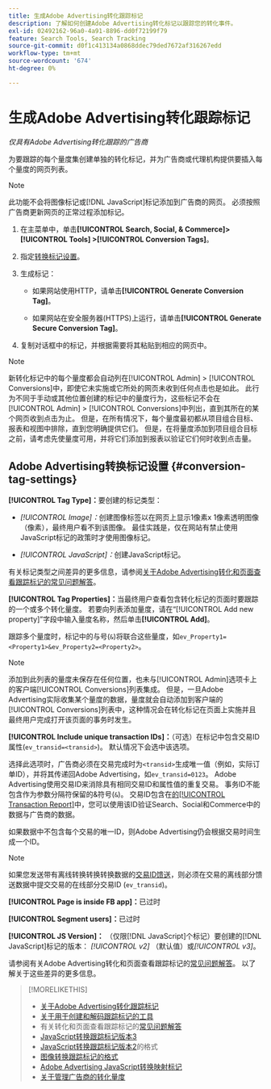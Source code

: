 ```yaml
---
title: 生成Adobe Advertising转化跟踪标记
description: 了解如何创建Adobe Advertising转化标记以跟踪您的转化事件。
exl-id: 02492162-96a0-4a91-8896-dd0f72199f79
feature: Search Tools, Search Tracking
source-git-commit: d0f1c413134a0868ddec79ded7672af316267edd
workflow-type: tm+mt
source-wordcount: '674'
ht-degree: 0%

---
```


# 生成Adobe Advertising转化跟踪标记

*仅具有Adobe Advertising转化跟踪的广告商*

为要跟踪的每个量度集创建单独的转化标记，并为广告商或代理机构提供要插入每个量度的网页列表。

>[!NOTE]
>
>此功能不会将图像标记或[!DNL JavaScript]标记添加到广告商的网页。 必须按照广告商更新网页的正常过程添加标记。

1. 在主菜单中，单击&#x200B;**[!UICONTROL Search, Social, & Commerce]> [!UICONTROL Tools] >[!UICONTROL Conversion Tags]**。

1. 指定[转换标记设置](#conversion-tag-settings)。

1. 生成标记：

   * 如果网站使用HTTP，请单击&#x200B;**[!UICONTROL Generate Conversion Tag]**。

   * 如果网站在安全服务器(HTTPS)上运行，请单击&#x200B;**[!UICONTROL Generate Secure Conversion Tag]**。

1. 复制对话框中的标记，并根据需要将其粘贴到相应的网页中。

>[!NOTE]
>
>新转化标记中的每个量度都会自动列在[!UICONTROL Admin] > [!UICONTROL Conversions]中，即使它未实施或它所处的网页未收到任何点击也是如此。 此行为不同于手动或其他位置创建的标记中的量度行为，这些标记不会在[!UICONTROL Admin] > [!UICONTROL Conversions]中列出，直到其所在的某个网页收到点击为止。 但是，在所有情况下，每个量度最初都从项目组合目标、报表和视图中排除，直到您明确提供它们。 但是，在将量度添加到项目组合目标之前，请考虑先使量度可用，并将它们添加到报表以验证它们何时收到点击量。

## Adobe Advertising转换标记设置 {#conversion-tag-settings}

**[!UICONTROL Tag Type]：**&#x200B;要创建的标记类型：

* *[!UICONTROL Image]：*&#x200B;创建图像标签以在网页上显示1像素x 1像素透明图像（像素），最终用户看不到该图像。 最佳实践是，仅在网站有禁止使用JavaScript标记的政策时才使用图像标记。

* *[!UICONTROL JavaScript]：*&#x200B;创建JavaScript标记。

有关标记类型之间差异的更多信息，请参阅[关于Adobe Advertising转化和页面查看跟踪标记的常见问题解答](/help/search-social-commerce/tracking/faqs-conversion-page-view-tracking-tags.md)。

**[!UICONTROL Tag Properties]：**&#x200B;当最终用户查看包含转化标记的页面时要跟踪的一个或多个转化量度。 若要向列表添加量度，请在“[!UICONTROL Add new property]”字段中输入量度名称，然后单击&#x200B;**[!UICONTROL Add]**。

跟踪多个量度时，标记中的与号(`&`)将联合这些量度，如`ev_Property1=<Property1>&ev_Property2=<Property2>`。

>[!NOTE]
>
>添加到此列表的量度未保存在任何位置，也未与[!UICONTROL Admin]选项卡上的客户端[!UICONTROL Conversions]列表集成。 但是，一旦Adobe Advertising实际收集某个量度的数据，量度就会自动添加到客户端的[!UICONTROL Conversions]列表中，这种情况会在转化标记在页面上实施并且最终用户完成打开该页面的事务时发生。

**[!UICONTROL Include unique transaction IDs]：**（可选）在标记中包含交易ID属性(`ev_transid=<transid>`)。 默认情况下会选中该选项。

选择此选项时，广告商必须在交易完成时为`<transid>`生成唯一值（例如，实际订单ID），并将其传递回Adobe Advertising，如`ev_transid=0123`。 Adobe Advertising使用交易ID来消除具有相同交易ID和属性值的重复交易。 事务ID不能包含作为参数分隔符保留的&amp;符号(`&`)。 交易ID包含在[的[!UICONTROL Transaction Report]](/help/search-social-commerce/reports/management/basic-advanced/transaction-report.md)中，您可以使用该ID验证Search、Social和Commerce中的数据与广告商的数据。

如果数据中不包含每个交易的唯一ID，则Adobe Advertising仍会根据交易时间生成一个ID。

>[!NOTE]
>
>如果您发送带有离线转换转换转换数据的[交易ID馈送](/help/search-social-commerce/tracking/feed-transaction-id.md)，则必须在交易的离线部分馈送数据中提交交易的在线部分交易ID (`ev_transid`)。

**[!UICONTROL Page is inside FB app]：**&#x200B;已过时

**[!UICONTROL Segment users]：**&#x200B;已过时

**[!UICONTROL JS Version]：** （仅限[!DNL JavaScript]个标记）要创建的[!DNL JavaScript]标记的版本： *[!UICONTROL v2]* （默认值）或&#x200B;*[!UICONTROL v3]*。

请参阅有关Adobe Advertising转化和页面查看跟踪标记的[常见问题解答](/help/search-social-commerce/tracking/faqs-conversion-page-view-tracking-tags.md)。 以了解关于这些差异的更多信息。

>[!MORELIKETHIS]
>
>* [关于Adobe Advertising转化跟踪标记](/help/search-social-commerce/tracking/conversion-tracking-advertising.md)
>* [关于用于创建和解码跟踪标记的工具](tracking-tools-about.md)
>* 有关转化和页面查看跟踪标记的[常见问题解答](/help/search-social-commerce/tracking/faqs-conversion-page-view-tracking-tags.md)
>* [JavaScript转换跟踪标记版本3](/help/search-social-commerce/tracking/format-conversion-tag-jsv3.md)
>* [JavaScript转换跟踪标记版本2](/help/search-social-commerce/tracking/format-conversion-tag-jsv2.md)的格式
>* [图像转换跟踪标记的格式](/help/search-social-commerce/tracking/format-conversion-tag-image.md)
>* [Adobe Advertising JavaScript转换映射标记](/help/search-social-commerce/tracking/itp-conversion-mapping-tag.md)
>* [关于管理广告商的转化量度](/help/search-social-commerce/admin/conversion-metrics/conversion-metric-about.md)
